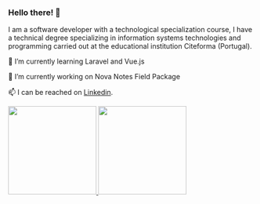 
### Hello there! 👋

I am a software developer with a technological specialization course, I have a technical degree specializing in information systems technologies and programming carried out at the educational institution Citeforma (Portugal).

🌱 I’m currently learning Laravel and Vue.js

🔭 I’m currently working on Nova Notes Field Package

📫 I can be reached on [Linkedin](https://pt.linkedin.com/in/jonatanoliveira).

<p align="left">
  <a href="https://github.com/jonasnapoles"><img height="180em" src="https://github-readme-stats.vercel.app/api?username=jonasnapoles&show_icons=true&theme=gotham">
  <a href="https://github.com/jonasnapoles"><img height="180em" src="https://github-readme-stats.vercel.app/api/top-langs/?username=jonasnapoles&hide=html,css&langs_count=10&layout=compact&theme=gotham">
</p>

